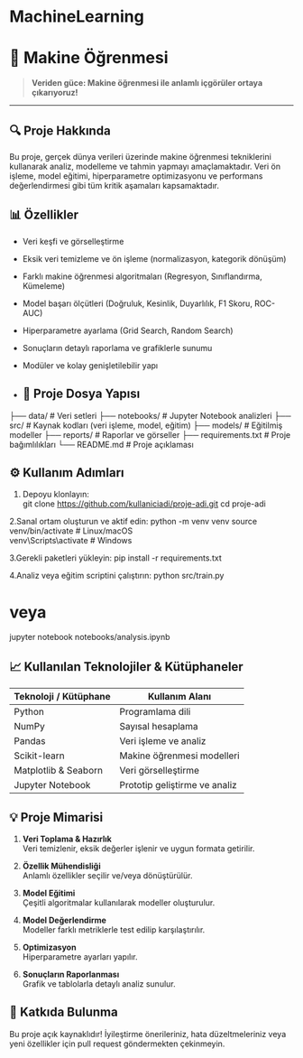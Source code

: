 # MachineLearning

# 🚀 Makine Öğrenmesi

> **Veriden güce: Makine öğrenmesi ile anlamlı içgörüler ortaya çıkarıyoruz!**

---

## 🔍 Proje Hakkında

Bu proje, gerçek dünya verileri üzerinde makine öğrenmesi tekniklerini kullanarak analiz, modelleme ve tahmin yapmayı amaçlamaktadır. Veri ön işleme, model eğitimi, hiperparametre optimizasyonu ve performans değerlendirmesi gibi tüm kritik aşamaları kapsamaktadır.


## 📊 Özellikler

- Veri keşfi ve görselleştirme  
- Eksik veri temizleme ve ön işleme (normalizasyon, kategorik dönüşüm)  
- Farklı makine öğrenmesi algoritmaları (Regresyon, Sınıflandırma, Kümeleme)  
- Model başarı ölçütleri (Doğruluk, Kesinlik, Duyarlılık, F1 Skoru, ROC-AUC)  
- Hiperparametre ayarlama (Grid Search, Random Search)  
- Sonuçların detaylı raporlama ve grafiklerle sunumu  
- Modüler ve kolay genişletilebilir yapı

- ## 📂 Proje Dosya Yapısı

├── data/ # Veri setleri
├── notebooks/ # Jupyter Notebook analizleri
├── src/ # Kaynak kodları (veri işleme, model, eğitim)
├── models/ # Eğitilmiş modeller
├── reports/ # Raporlar ve görseller
├── requirements.txt # Proje bağımlılıkları
└── README.md # Proje açıklaması

## ⚙️ Kullanım Adımları

1. Depoyu klonlayın:  
git clone https://github.com/kullaniciadi/proje-adi.git
cd proje-adi

2.Sanal ortam oluşturun ve aktif edin:
python -m venv venv
source venv/bin/activate    # Linux/macOS  
venv\Scripts\activate       # Windows  

3.Gerekli paketleri yükleyin:
pip install -r requirements.txt

4.Analiz veya eğitim scriptini çalıştırın:
python src/train.py
# veya
jupyter notebook notebooks/analysis.ipynb

## 📈 Kullanılan Teknolojiler & Kütüphaneler

| Teknoloji / Kütüphane | Kullanım Alanı                      |
|-----------------------|-----------------------------------|
| Python                | Programlama dili                  |
| NumPy                 | Sayısal hesaplama                 |
| Pandas                | Veri işleme ve analiz             |
| Scikit-learn          | Makine öğrenmesi modelleri        |
| Matplotlib & Seaborn  | Veri görselleştirme               |
| Jupyter Notebook      | Prototip geliştirme ve analiz     |

## 💡 Proje Mimarisi

1. **Veri Toplama & Hazırlık**  
   Veri temizlenir, eksik değerler işlenir ve uygun formata getirilir.

2. **Özellik Mühendisliği**  
   Anlamlı özellikler seçilir ve/veya dönüştürülür.

3. **Model Eğitimi**  
   Çeşitli algoritmalar kullanılarak modeller oluşturulur.

4. **Model Değerlendirme**  
   Modeller farklı metriklerle test edilip karşılaştırılır.

5. **Optimizasyon**  
   Hiperparametre ayarları yapılır.

6. **Sonuçların Raporlanması**  
   Grafik ve tablolarla detaylı analiz sunulur.

## 🤝 Katkıda Bulunma

Bu proje açık kaynaklıdır! İyileştirme önerileriniz, hata düzeltmeleriniz veya yeni özellikler için pull request göndermekten çekinmeyin.




